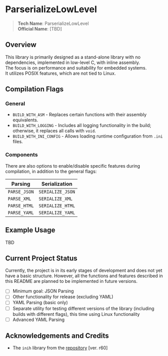 # ParserializeLowLevel
> **Tech Name**: ParserializeLowLevel \
> **Official Name**: [TBD]

## Overview
This library is primarily designed as a stand-alone library with no dependencies, implemented in low-level C, with inline assembly. \
The focus is on performance and suitability for embedded systems. \
It utilizes POSIX features, which are not tied to Linux.

## Compilation Flags
### **General**
* `BUILD_WITH_ASM` - Replaces certain functions with their assembly equivalents.
* `BUILD_WITH_LOGGING` - Includes all logging functionality in the build; otherwise, it replaces all calls with `void`.
* `BUILD_WITH_INI_CONFIG` - Allows loading runtime configuration from `.ini` files.

### **Components**
There are also options to enable/disable specific features during compilation, in addition to the general flags:

| Parsing      | Serialization   |
|--------------|-----------------|
| `PARSE_JSON` | `SERIALIZE_JSON`|
| `PARSE_XML`  | `SERIALIZE_XML` |
| `PARSE_HTML` | `SERIALIZE_HTML`|
| `PARSE_YAML` | `SERIALIZE_YAML`|

## Example Usage
TBD

## Current Project Status
Currently, the project is in its early stages of development and does not yet have a basic structure. However, all the functions and features described in this README are planned to be implemented in future versions.
- [ ] Minimum goal: JSON Parsing
- [ ] Other functionality for release (excluding YAML)
- [ ] YAML Parsing (basic only)
- [ ] Separate utility for testing different versions of the library (including builds with different flags), this time using Linux functionality
- [ ] Advanced YAML Parsing

## Acknowledgements and Credits
- The `inih` library from the [repository](https://github.com/benhoyt/inih) [ver. r60]
